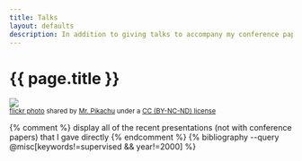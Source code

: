 ```yaml
---
title: Talks
layout: defaults
description: In addition to giving talks to accompany my conference papers, I also give invited presentations about topics in the fields of software engineering, software testing, and data science. Find your favorite talk view its slides!
---
```


# {{ page.title }}

<a title="Lines & Beads" href="http://flickr.com/photos/mrpikachu1/10133867075"><img class="img-responsive-tight" src="http://farm4.static.flickr.com/3764/10133867075_2eef7bbc80_z.jpg" /></a><br /><small><a title="Lines & Beads" href="http://flickr.com/photos/mrpikachu1/10133867075">flickr photo</a> shared by <a href="http://flickr.com/people/mrpikachu1">Mr. Pikachu</a> under a <a href="http://creativecommons.org/licenses/by-nc-nd/2.0/">CC (BY-NC-ND) license</a> </small>

{% comment %} display all of the recent presentations (not with conference papers) that I gave directly {% endcomment %}
{% bibliography --query @misc[keywords!=supervised && year!=2000] %}
